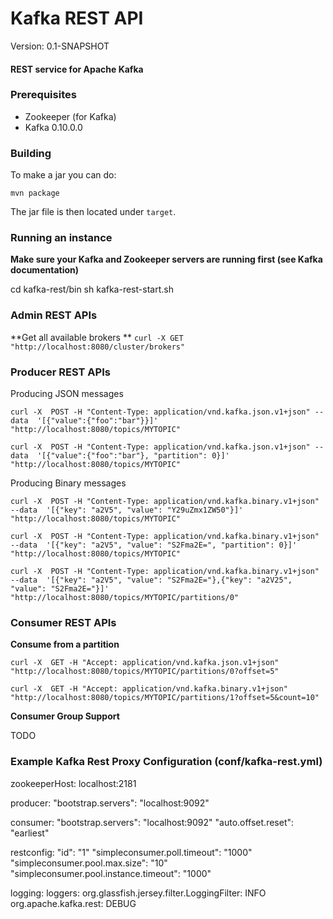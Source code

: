 # Kafka REST API #

Version: 0.1-SNAPSHOT

#### REST service for Apache Kafka ####

### Prerequisites ###
* Zookeeper (for Kafka)
* Kafka 0.10.0.0

### Building ###
To make a jar you can do:  

`mvn package`

The jar file is then located under `target`.

### Running an instance ###
**Make sure your Kafka and Zookeeper servers are running first (see Kafka documentation)**

cd kafka-rest/bin
sh kafka-rest-start.sh

### Admin REST APIs ###
**Get all available brokers
**
`curl -X GET "http://localhost:8080/cluster/brokers"`

### Producer REST APIs ###

Producing JSON messages

`curl -X  POST -H "Content-Type: application/vnd.kafka.json.v1+json" --data  '[{"value":{"foo":"bar"}}]'  "http://localhost:8080/topics/MYTOPIC"`

`curl -X  POST -H "Content-Type: application/vnd.kafka.json.v1+json" --data  '[{"value":{"foo":"bar"}, "partition": 0}]'  "http://localhost:8080/topics/MYTOPIC"`

Producing Binary messages

`curl -X  POST -H "Content-Type: application/vnd.kafka.binary.v1+json" --data  '[{"key": "a2V5", "value": "Y29uZmx1ZW50"}]' "http://localhost:8080/topics/MYTOPIC"`

`curl -X  POST -H "Content-Type: application/vnd.kafka.binary.v1+json" --data  '[{"key": "a2V5", "value": "S2Fma2E=", "partition": 0}]' "http://localhost:8080/topics/MYTOPIC"`

`curl -X  POST -H "Content-Type: application/vnd.kafka.binary.v1+json" --data  '[{"key": "a2V5", "value": "S2Fma2E="},{"key": "a2V25", "value": "S2Fma2E="}]' "http://localhost:8080/topics/MYTOPIC/partitions/0"`

### Consumer REST APIs ###

**Consume from a partition**

`curl -X  GET -H "Accept: application/vnd.kafka.json.v1+json"   "http://localhost:8080/topics/MYTOPIC/partitions/0?offset=5"`

`curl -X  GET -H "Accept: application/vnd.kafka.binary.v1+json"   "http://localhost:8080/topics/MYTOPIC/partitions/1?offset=5&count=10"`

**Consumer Group Support**

TODO


### Example Kafka Rest Proxy Configuration (conf/kafka-rest.yml) ###
zookeeperHost: localhost:2181

producer:
  "bootstrap.servers": "localhost:9092"

consumer:
  "bootstrap.servers": "localhost:9092"
  "auto.offset.reset": "earliest"

restconfig:
  "id": "1"
  "simpleconsumer.poll.timeout": "1000"
  "simpleconsumer.pool.max.size": "10"
  "simpleconsumer.pool.instance.timeout": "1000"


logging:
  loggers:
    org.glassfish.jersey.filter.LoggingFilter: INFO
    org.apache.kafka.rest: DEBUG
